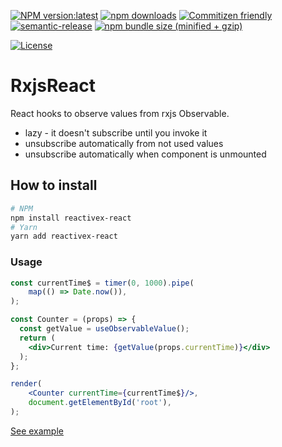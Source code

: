 [![NPM version:latest](https://img.shields.io/npm/v/moq.ts/latest.svg?style=flat-square)](https://www.npmjs.com/package/reactivex-react)
[![npm downloads](https://img.shields.io/npm/dt/moq.ts.svg?style=flat-square)](https://www.npmjs.com/package/reactivex-react)
[![Commitizen friendly](https://img.shields.io/badge/commitizen-friendly-brightgreen.svg)](http://commitizen.github.io/cz-cli/)
[![semantic-release](https://img.shields.io/badge/%20%20%F0%9F%93%A6%F0%9F%9A%80-semantic--release-e10079.svg)](https://github.com/semantic-release/semantic-release)
[![npm bundle size (minified + gzip)](https://img.shields.io/bundlephobia/minzip/moq.ts.svg)](https://www.npmjs.com/package/reactivex-react)

[![License](https://img.shields.io/hexpm/l/plug.svg)](https://www.npmjs.com/package/reactivex-react)

# RxjsReact
React hooks to observe values from rxjs Observable.
- lazy - it doesn't subscribe until you invoke it
- unsubscribe automatically from not used values
- unsubscribe automatically when component is unmounted

## How to install

```sh
# NPM
npm install reactivex-react
# Yarn
yarn add reactivex-react
```

### Usage

```jsx
const currentTime$ = timer(0, 1000).pipe(
    map(() => Date.now()),
);

const Counter = (props) => {
  const getValue = useObservableValue();
  return (
    <div>Current time: {getValue(props.currentTime)}</div>
  );
};

render(
    <Counter currentTime={currentTime$}/>,
    document.getElementById('root'),
);
```

[See example](https://github.com/IgorBabkin/rxjs-react/blob/master/example/AppView.tsx)
